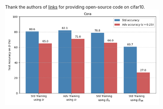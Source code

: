 Thank the authors of [links](https://github.com/kchare/advex_notbugs_features) for providing open-source code on cifar10.
![Cora](example.png)
